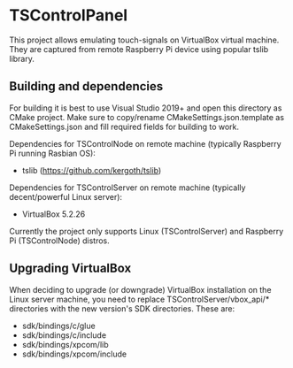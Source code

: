 # TSControlPanel

This project allows emulating touch-signals on VirtualBox virtual machine. They are captured from remote Raspberry Pi device using popular tslib library.

## Building and dependencies

For building it is best to use Visual Studio 2019+ and open this directory as CMake project. Make sure to copy/rename CMakeSettings.json.template as CMakeSettings.json and fill required fields for building to work.

Dependencies for TSControlNode on remote machine (typically Raspberry Pi running Rasbian OS):
- tslib (https://github.com/kergoth/tslib)

Dependencies for TSControlServer on remote machine (typically decent/powerful Linux server):
- VirtualBox 5.2.26

Currently the project only supports Linux (TSControlServer) and Raspberry Pi (TSControlNode) distros. 

## Upgrading VirtualBox

When deciding to upgrade (or downgrade) VirtualBox installation on the Linux server machine, you need to replace TSControlServer/vbox_api/* directories with the new version's SDK directories. These are:
- sdk/bindings/c/glue
- sdk/bindings/c/include
- sdk/bindings/xpcom/lib
- sdk/bindings/xpcom/include
